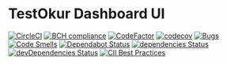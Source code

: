 # TestOkur Dashboard UI

[![CircleCI](https://circleci.com/gh/testokur/testokur-dashboard-ui.svg?style=svg)](https://circleci.com/gh/testokur/testokur-dashboard-ui)
[![BCH compliance](https://bettercodehub.com/edge/badge/NazmiAltun/testokur-dashboard-ui?branch=master)](https://bettercodehub.com/)
[![CodeFactor](https://www.codefactor.io/repository/github/testokur/testokur-dashboard-ui/badge)](https://www.codefactor.io/repository/github/nazmialtun/testokur-dashboard-ui)
[![codecov](https://codecov.io/gh/testokur/testokur-dashboard-ui/branch/master/graph/badge.svg)](https://codecov.io/gh/testokur/testokur-dashboard-ui)
[![Bugs](https://sonarcloud.io/api/project_badges/measure?project=NazmiAltun_testokur-dashboard-ui&metric=bugs)](https://sonarcloud.io/dashboard?id=NazmiAltun_testokur-dashboard-ui)
[![Code Smells](https://sonarcloud.io/api/project_badges/measure?project=NazmiAltun_testokur-dashboard-ui&metric=code_smells)](https://sonarcloud.io/dashboard?id=NazmiAltun_testokur-dashboard-ui)
[![Dependabot Status](https://api.dependabot.com/badges/status?host=github&repo=testokur/testokur-dashboard-ui)](https://dependabot.com)
[![dependencies Status](https://david-dm.org/testokur/testokur-dashboard-ui/status.svg)](https://david-dm.org/testokur/testokur-dashboard-ui)
[![devDependencies Status](https://david-dm.org/testokur/testokur-dashboard-ui/dev-status.svg)](https://david-dm.org/testokur/testokur-dashboard-ui?type=dev)
[![CII Best Practices](https://bestpractices.coreinfrastructure.org/projects/3787/badge)](https://bestpractices.coreinfrastructure.org/projects/3787)
